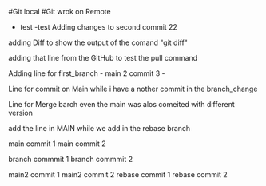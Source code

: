 #Git local
#Git wrok on Remote


- test 
-test
Adding changes to second commit 22

adding Diff to show the output of the comand "git diff"

adding that line from the GitHub to test the pull command

Adding line for first_branch  -  main 2 commit 3 -

Line for commit on Main while i have a nother commit in the branch_change

Line for Merge barch even the main was alos comeited with different version

add the line in MAIN while we add in the rebase branch

main commit 1
main commit 2

branch commmit 1
branch commmit 2

main2 commit 1
main2 commit 2
rebase commit 1
rebase commit 2

